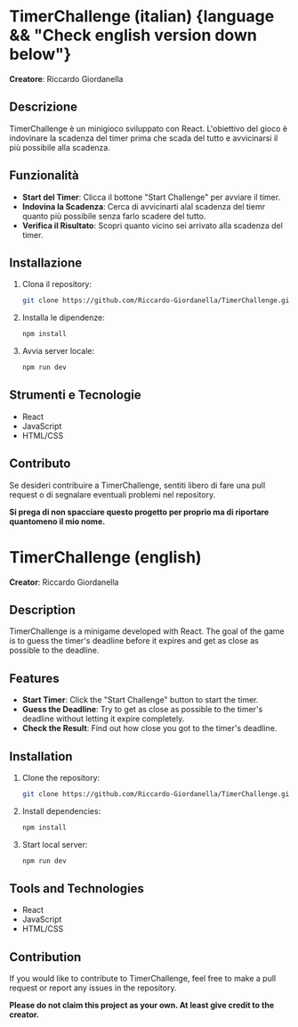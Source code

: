 # TimerChallenge (italian) {language && "Check english version down below"}

**Creatore**: Riccardo Giordanella

## Descrizione

TimerChallenge è un minigioco sviluppato con React. L'obiettivo del gioco è indovinare la scadenza del timer prima che scada del tutto e avvicinarsi il più possibile alla scadenza.

## Funzionalità

- **Start del Timer**: Clicca il bottone "Start Challenge" per avviare il timer.
- **Indovina la Scadenza**: Cerca di avvicinarti alal scadenza del tiemr quanto più possibile senza farlo scadere del tutto.
- **Verifica il Risultato**: Scopri quanto vicino sei arrivato alla scadenza del timer.

## Installazione

1. Clona il repository:

   ```bash
   git clone https://github.com/Riccardo-Giordanella/TimerChallenge.git
   ```

2. Installa le dipendenze:

   ```bash
   npm install
   ```

3. Avvia server locale:
   ```bash
   npm run dev
   ```

## Strumenti e Tecnologie

- React
- JavaScript
- HTML/CSS

## Contributo

Se desideri contribuire a TimerChallenge, sentiti libero di fare una pull request o di segnalare eventuali problemi nel repository.

**Si prega di non spacciare questo progetto per proprio ma di riportare quantomeno il mio nome.**

# TimerChallenge (english)

**Creator**: Riccardo Giordanella

## Description

TimerChallenge is a minigame developed with React. The goal of the game is to guess the timer's deadline before it expires and get as close as possible to the deadline.

## Features

- **Start Timer**: Click the "Start Challenge" button to start the timer.
- **Guess the Deadline**: Try to get as close as possible to the timer's deadline without letting it expire completely.
- **Check the Result**: Find out how close you got to the timer's deadline.

## Installation

1. Clone the repository:

   ```bash
   git clone https://github.com/Riccardo-Giordanella/TimerChallenge.git
   ```

2. Install dependencies:

   ```bash
   npm install
   ```

3. Start local server:
   ```bash
   npm run dev
   ```

## Tools and Technologies

- React
- JavaScript
- HTML/CSS

## Contribution

If you would like to contribute to TimerChallenge, feel free to make a pull request or report any issues in the repository.

**Please do not claim this project as your own. At least give credit to the creator.**
